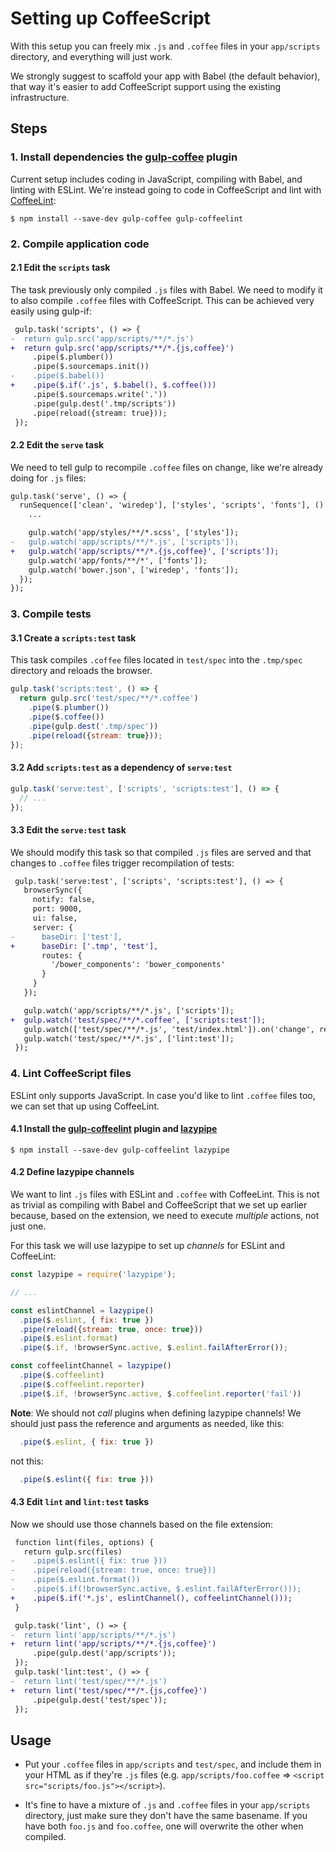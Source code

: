 # Setting up CoffeeScript

With this setup you can freely mix `.js` and `.coffee` files in your `app/scripts` directory, and everything will just work.

We strongly suggest to scaffold your app with Babel (the default behavior), that way it's easier to add CoffeeScript support using the existing infrastructure.


## Steps


### 1. Install dependencies the [gulp-coffee](https://github.com/wearefractal/gulp-coffee) plugin

Current setup includes coding in JavaScript, compiling with Babel, and linting with ESLint. We're instead going to code in CoffeeScript and lint with [CoffeeLint](http://www.coffeelint.org/):

```
$ npm install --save-dev gulp-coffee gulp-coffeelint
```

### 2. Compile application code

#### 2.1 Edit the `scripts` task

The task previously only compiled `.js` files with Babel. We need to modify it to also compile `.coffee` files with CoffeeScript. This can be achieved very easily using gulp-if:

```diff
 gulp.task('scripts', () => {
-  return gulp.src('app/scripts/**/*.js')
+  return gulp.src('app/scripts/**/*.{js,coffee}')
     .pipe($.plumber())
     .pipe($.sourcemaps.init())
-    .pipe($.babel())
+    .pipe($.if('.js', $.babel(), $.coffee()))
     .pipe($.sourcemaps.write('.'))
     .pipe(gulp.dest('.tmp/scripts'))
     .pipe(reload({stream: true}));
 });
```

#### 2.2 Edit the `serve` task

We need to tell gulp to recompile `.coffee` files on change, like we're already doing for `.js` files:

```diff
gulp.task('serve', () => {
  runSequence(['clean', 'wiredep'], ['styles', 'scripts', 'fonts'], () => {
    ...

    gulp.watch('app/styles/**/*.scss', ['styles']);
-   gulp.watch('app/scripts/**/*.js', ['scripts']);
+   gulp.watch('app/scripts/**/*.{js,coffee}', ['scripts']);
    gulp.watch('app/fonts/**/*', ['fonts']);
    gulp.watch('bower.json', ['wiredep', 'fonts']);
  });
});
```

### 3. Compile tests

#### 3.1 Create a `scripts:test` task

This task compiles `.coffee` files located in `test/spec` into the `.tmp/spec` directory and reloads the browser.

```js
gulp.task('scripts:test', () => {
  return gulp.src('test/spec/**/*.coffee')
    .pipe($.plumber())
    .pipe($.coffee())
    .pipe(gulp.dest('.tmp/spec'))
    .pipe(reload({stream: true}));
});
```

#### 3.2 Add `scripts:test` as a dependency of `serve:test`

```js
gulp.task('serve:test', ['scripts', 'scripts:test'], () => {
  // ...
});
```

#### 3.3 Edit the `serve:test` task

We should modify this task so that compiled `.js` files are served and that changes to `.coffee` files trigger recompilation of tests:

```diff
 gulp.task('serve:test', ['scripts', 'scripts:test'], () => {
   browserSync({
     notify: false,
     port: 9000,
     ui: false,
     server: {
-      baseDir: ['test'],
+      baseDir: ['.tmp', 'test'],
       routes: {
         '/bower_components': 'bower_components'
       }
     }
   });

   gulp.watch('app/scripts/**/*.js', ['scripts']);
+  gulp.watch('test/spec/**/*.coffee', ['scripts:test']);
   gulp.watch(['test/spec/**/*.js', 'test/index.html']).on('change', reload);
   gulp.watch('test/spec/**/*.js', ['lint:test']);
 });
```

### 4. Lint CoffeeScript files

ESLint only supports JavaScript. In case you'd like to lint `.coffee` files too, we can set that up using CoffeeLint.

#### 4.1 Install the [gulp-coffeelint](https://github.com/janraasch/gulp-coffeelint) plugin and [lazypipe](https://github.com/OverZealous/lazypipe)

```
$ npm install --save-dev gulp-coffeelint lazypipe
```

#### 4.2 Define lazypipe channels

We want to lint `.js` files with ESLint and `.coffee` with CoffeeLint. This is not as trivial as compiling with Babel and CoffeeScript that we set up earlier because, based on the extension, we need to execute _multiple_ actions, not just one.

For this task we will use lazypipe to set up _channels_ for ESLint and CoffeeLint:

```js
const lazypipe = require('lazypipe');

// ...

const eslintChannel = lazypipe()
  .pipe($.eslint, { fix: true })
  .pipe(reload({stream: true, once: true}))
  .pipe($.eslint.format)
  .pipe($.if, !browserSync.active, $.eslint.failAfterError());

const coffeelintChannel = lazypipe()
  .pipe($.coffeelint)
  .pipe($.coffeelint.reporter)
  .pipe($.if, !browserSync.active, $.coffeelint.reporter('fail'))
```

**Note**: We should not _call_ plugins when defining lazypipe channels! We should just pass the reference and arguments as needed, like this:

```js
  .pipe($.eslint, { fix: true })
```

not this:

```js
  .pipe($.eslint({ fix: true }))
```

#### 4.3 Edit `lint` and `lint:test` tasks

Now we should use those channels based on the file extension:

```diff
 function lint(files, options) {
   return gulp.src(files)
-    .pipe($.eslint({ fix: true }))
-    .pipe(reload({stream: true, once: true}))
-    .pipe($.eslint.format())
-    .pipe($.if(!browserSync.active, $.eslint.failAfterError()));
+    .pipe($.if('*.js', eslintChannel(), coffeelintChannel()));
 }

 gulp.task('lint', () => {
-  return lint('app/scripts/**/*.js')
+  return lint('app/scripts/**/*.{js,coffee}')
     .pipe(gulp.dest('app/scripts'));
 });
 gulp.task('lint:test', () => {
-  return lint('test/spec/**/*.js')
+  return lint('test/spec/**/*.{js,coffee}')
     .pipe(gulp.dest('test/spec'));
 });
```

## Usage

- Put your `.coffee` files in `app/scripts` and `test/spec`, and include them in your HTML as if they're `.js` files (e.g. `app/scripts/foo.coffee` => `<script src="scripts/foo.js"></script>`).

- It's fine to have a mixture of `.js` and `.coffee` files in your `app/scripts` directory, just make sure they don't have the same basename. If you have both `foo.js` and `foo.coffee`, one will overwrite the other when compiled.
